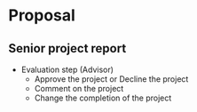 # Proposal
## Senior project report
* Evaluation step (Advisor)
  - Approve the project or Decline the project
  - Comment on the project
  - Change the completion of the project